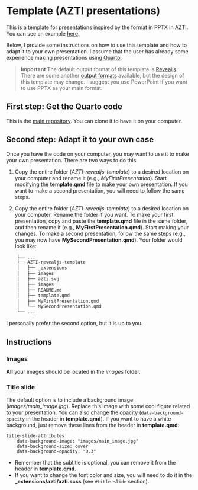 Template (AZTI presentations)
============================

This is a template for presentations inspired by the format in PPTX in AZTI. 
You can see an example [here](https://giancarlomcorrea.netlify.app/slides/azti-template/template#/title-slide).

Below, I provide some instructions on how to use this template and how to adapt it to your own presentation. 
I assume that the user has already some experience making presentations using [Quarto](https://quarto.org/).

> **Important**
> The default output format of this template is [Revealjs](https://quarto.org/docs/presentations/revealjs/). 
> There are some another [output formats](https://quarto.org/docs/presentations/) available,
> but the design of this template may change. I suggest you use PowerPoint if you want to use
> PPTX as your main format. 

## First step: Get the Quarto code

This is the [main repository](https://github.com/GiancarloMCorrea/AZTI-revealjs-template). 
You can clone it to have it on your computer.

## Second step: Adapt it to your own case

Once you have the code on your computer, you may want to use it to make your own presentation. There are two ways to do this:

1. Copy the entire folder (*AZTI-revealjs-template*) to a desired location on your computer and rename it (e.g., *MyFirstPresentation*).
Start modifying the **template.qmd** file to make your own presentation. If you want to make a second presentation, you will need to follow the same steps.

2. Copy the entire folder (*AZTI-revealjs-template*) to a desired location on your computer. Rename the folder if you want. 
To make your first presentation, copy and paste the **template.qmd** file in the same folder, and then rename it (e.g., **MyFirstPresentation.qmd**). Start making your changes.
To make a second presentation, follow the same steps (e.g., you may now have **MySecondPresentation.qmd**). Your folder would look like:

```bash
    ├── ...
    ├── AZTI-revealjs-template                    
    │   ├── _extensions   
    │   ├── images 
    │   ├── azti.svg
    │   ├── images
    │   ├── README.md
    │   ├── template.qmd		
    │   ├── MyFirstPresentation.qmd	
    │   └── MySecondPresentation.qmd          
    └── ...
```

I personally prefer the second option, but it is up to you. 

## Instructions

### Images

**All** your images should be located in the *images* folder. 

### Title slide

The default option is to include a background image (*images/main_image.jpg*). Replace this image with some cool figure related to your presentation. 
You can also change the opacity (`data-background-opacity` in the header in **template.qmd**). 
If you want to have a white background, just remove these lines from the header in **template.qmd**:

```
title-slide-attributes:
    data-background-image: "images/main_image.jpg"
    data-background-size: cover
    data-background-opacity: "0.3"
```

- Remember that the subtitle is optional, you can remove it from the header in **template.qmd**.
- If you want to change the font color and size, you will need to do it in the **_extensions/azti/azti.scss** (see `#title-slide` section).